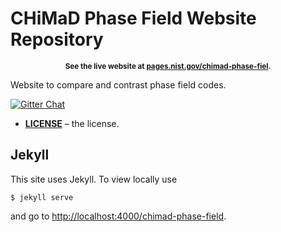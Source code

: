 # CHiMaD Phase Field Website Repository

<p align="center"><sup><strong>
See the live website at <a href="https://pages.nist.gov/chimad-phase-field">pages.nist.gov/chimad-phase-fiel</a>.
</strong></sup></p>

Website to compare and contrast phase field codes.

[![Gitter Chat](https://img.shields.io/gitter/room/gitterHQ/gitter.svg)](https://gitter.im/usnistgov/chimad-phase-field)

* **[LICENSE](LICENSE)** – the license.

## Jekyll

This site uses Jekyll. To view locally use

    $ jekyll serve

and go to
[http://localhost:4000/chimad-phase-field](http://localhost:4000/chimad-phase-field]).
